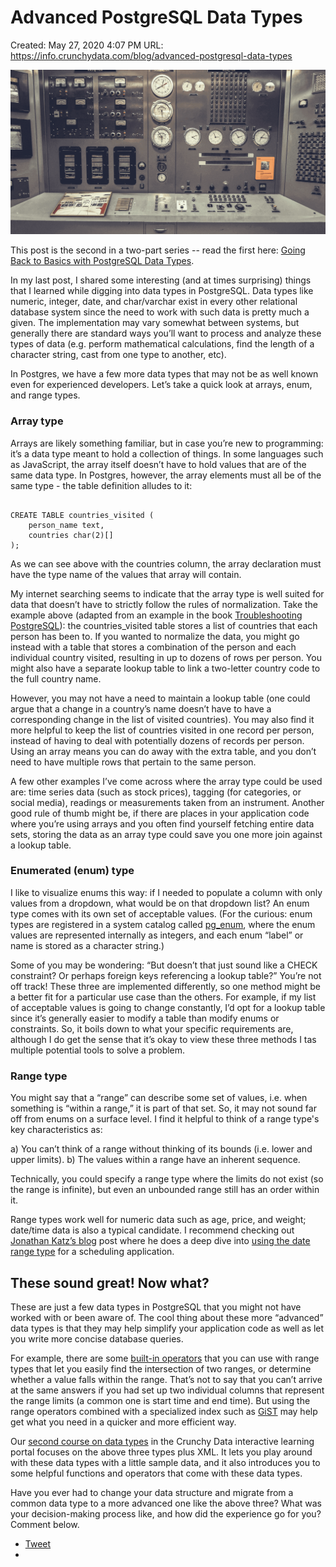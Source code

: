 # Advanced PostgreSQL Data Types

Created: May 27, 2020 4:07 PM
URL: https://info.crunchydata.com/blog/advanced-postgresql-data-types

![BlogImage-1.png](Advanced%20PostgreSQL%20Data%20Types%206793d9b3b3054aa68b85a11ece9fb66b/BlogImage-1.png)

This post is the second in a two-part series -- read the first here: [Going Back to Basics with PostgreSQL Data Types](https://info.crunchydata.com/blog/back-to-basics-with-postgresql-data-types).

In my last post, I shared some interesting (and at times surprising) things that I learned while digging into data types in PostgreSQL. Data types like numeric, integer, date, and char/varchar exist in every other relational database system since the need to work with such data is pretty much a given. The implementation may vary somewhat between systems, but generally there are standard ways you’ll want to process and analyze these types of data (e.g. perform mathematical calculations, find the length of a character string, cast from one type to another, etc).

In Postgres, we have a few more data types that may not be as well known even for experienced developers. Let’s take a quick look at arrays, enum, and range types.

### Array type

Arrays are likely something familiar, but in case you’re new to programming: it’s a data type meant to hold a collection of things. In some languages such as JavaScript, the array itself doesn’t have to hold values that are of the same data type. In Postgres, however, the array elements must all be of the same type - the table definition alludes to it:

```

CREATE TABLE countries_visited (
    person_name text,
    countries char(2)[]
);
```

As we can see above with the countries column, the array declaration must have the type name of the values that array will contain.

My internet searching seems to indicate that the array type is well suited for data that doesn’t have to strictly follow the rules of normalization. Take the example above (adapted from an example in the book [Troubleshooting PostgreSQL](https://g.co/kgs/Wr4dg3)): the countries_visited table stores a list of countries that each person has been to. If you wanted to normalize the data, you might go instead with a table that stores a combination of the person and each individual country visited, resulting in up to dozens of rows per person. You might also have a separate lookup table to link a two-letter country code to the full country name.

However, you may not have a need to maintain a lookup table (one could argue that a change in a country’s name doesn’t have to have a corresponding change in the list of visited countries). You may also find it more helpful to keep the list of countries visited in one record per person, instead of having to deal with potentially dozens of records per person. Using an array means you can do away with the extra table, and you don’t need to have multiple rows that pertain to the same person.

A few other examples I’ve come across where the array type could be used are: time series data (such as stock prices), tagging (for categories, or social media), readings or measurements taken from an instrument. Another good rule of thumb might be, if there are places in your application code where you’re using arrays and you often find yourself fetching entire data sets, storing the data as an array type could save you one more join against a lookup table.

### Enumerated (enum) type

I like to visualize enums this way: if I needed to populate a column with only values from a dropdown, what would be on that dropdown list? An enum type comes with its own set of acceptable values. (For the curious: enum types are registered in a system catalog called [pg_enum](https://www.postgresql.org/docs/current/catalog-pg-enum.html), where the enum values are represented internally as integers, and each enum “label” or name is stored as a character string.)

Some of you may be wondering: “But doesn’t that just sound like a CHECK constraint? Or perhaps foreign keys referencing a lookup table?” You’re not off track! These three are implemented differently, so one method might be a better fit for a particular use case than the others. For example, if my list of acceptable values is going to change constantly, I’d opt for a lookup table since it’s generally easier to modify a table than modify enums or constraints. So, it boils down to what your specific requirements are, although I do get the sense that it’s okay to view these three methods I tas multiple potential tools to solve a problem.

### Range type

You might say that a “range” can describe some set of values, i.e. when something is “within a range,” it is part of that set. So, it may not sound far off from enums on a surface level. I find it helpful to think of a range type's key characteristics as:

a) You can’t think of a range without thinking of its bounds (i.e. lower and upper limits).
b) The values within a range have an inherent sequence.

Technically, you could specify a range type where the limits do not exist (so the range is infinite), but even an unbounded range still has an order within it.

Range types work well for numeric data such as age, price, and weight; date/time data is also a typical candidate. I recommend checking out [Jonathan Katz’s blog](https://info.crunchydata.com/blog/author/jonathan-s-katz) post where he does a deep dive into [using the date range type](https://info.crunchydata.com/blog/range-types-recursion-how-to-search-availability-with-postgresql) for a scheduling application.

## These sound great! Now what?

These are just a few data types in PostgreSQL that you might not have worked with or been aware of. The cool thing about these more “advanced” data types is that they may help simplify your application code as well as let you write more concise database queries.

For example, there are some [built-in operators](https://www.postgresql.org/docs/current/functions-range.html) that you can use with range types that let you easily find the intersection of two ranges, or determine whether a value falls within the range. That’s not to say that you can’t arrive at the same answers if you had set up two individual columns that represent the range limits (a common one is start time and end time). But using the range operators combined with a specialized index such as [GiST](https://www.postgresql.org/docs/current/gist.html) may help get what you need in a quicker and more efficient way.

Our [second course on data types](https://learn.crunchydata.com/postgresql-devel/courses/basics/advdatatype) in the Crunchy Data interactive learning portal focuses on the above three types plus XML. It lets you play around with these data types with a little sample data, and it also introduces you to some helpful functions and operators that come with these data types.

Have you ever had to change your data structure and migrate from a common data type to a more advanced one like the above three? What was your decision-making process like, and how did the experience go for you? Comment below.

- [Tweet](https://twitter.com/share)
-